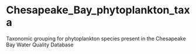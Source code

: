 # Chesapeake_Bay_phytoplankton_taxa
Taxonomic grouping for phytoplankton species present in the Chesapeake Bay Water Quality Database
